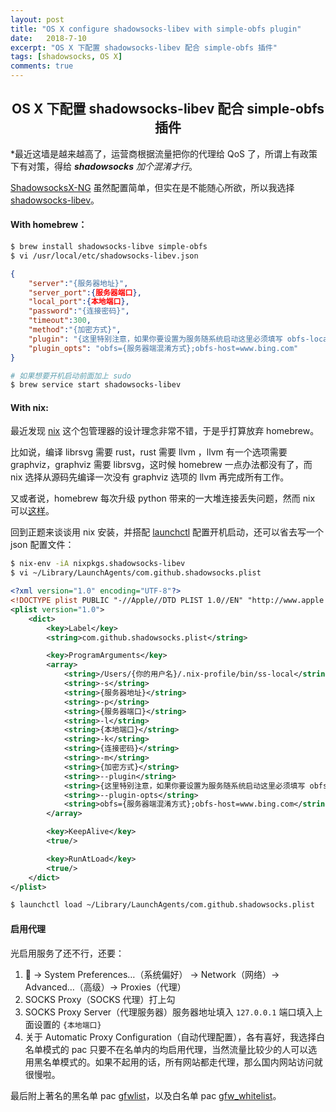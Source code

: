 ```yaml
---
layout: post
title: "OS X configure shadowsocks-libev with simple-obfs plugin"
date:   2018-7-10
excerpt: "OS X 下配置 shadowsocks-libev 配合 simple-obfs 插件"
tags: [shadowsocks, OS X]
comments: true
---
```


<center><h2>OS X 下配置 shadowsocks-libev 配合 simple-obfs 插件</h2></center>

<!--more-->

*最近这墙是越来越高了，运营商根据流量把你的代理给 QoS 了，所谓上有政策下有对策，得给 ***shadowsocks** 加个混淆才行*。

[ShadowsocksX-NG](https://github.com/shadowsocks/ShadowsocksX-NG) 虽然配置简单，但实在是不能随心所欲，所以我选择 [shadowsocks-libev](https://github.com/shadowsocks/shadowsocks-libev)。

#### With homebrew：

```sh
$ brew install shadowsocks-libve simple-obfs
$ vi /usr/local/etc/shadowsocks-libev.json
```

```json
{
    "server":"{服务器地址}",
    "server_port":{服务器端口},
    "local_port":{本地端口},
    "password":"{连接密码}",
    "timeout":300,
    "method":"{加密方式}",
    "plugin": "{这里特别注意，如果你要设置为服务随系统启动这里必须填写 obfs-local 的绝对路径，可以用 which obfs-local 找到，homebrew 安装的话就在 /usr/local/bin/obfs-local}",
    "plugin_opts": "obfs={服务器端混淆方式};obfs-host=www.bing.com"
} 
```

```sh
# 如果想要开机启动前面加上 sudo
$ brew service start shadowsocks-libev
```

#### With nix:

最近发现 [nix](https://nixos.org/nix/) 这个包管理器的设计理念非常不错，于是乎打算放弃 homebrew。

比如说，编译 librsvg 需要 rust，rust 需要 llvm ，llvm 有一个选项需要 graphviz，graphviz 需要 librsvg，这时候 homebrew 一点办法都没有了，而 nix 选择从源码先编译一次没有 graphviz 选项的 llvm 再完成所有工作。

又或者说，homebrew 每次升级 python 带来的一大堆连接丢失问题，然而 nix 可以[这样](https://www.slideshare.net/datakurre/nix-for-python-developers)。

回到正题来谈谈用 nix 安装，并搭配 [launchctl](http://www.launchd.info) 配置开机启动，还可以省去写一个 json 配置文件：

```sh
$ nix-env -iA nixpkgs.shadowsocks-libev
$ vi ~/Library/LaunchAgents/com.github.shadowsocks.plist
```

```xml
<?xml version="1.0" encoding="UTF-8"?>
<!DOCTYPE plist PUBLIC "-//Apple//DTD PLIST 1.0//EN" "http://www.apple.com/DTDs/PropertyList-1.0.dtd">
<plist version="1.0">
	<dict>
        <key>Label</key>
        <string>com.github.shadowsocks.plist</string>

        <key>ProgramArguments</key>
        <array>
			<string>/Users/{你的用户名}/.nix-profile/bin/ss-local</string>
			<string>-s</string>
			<string>{服务器地址}</string>
			<string>-p</string>
			<string>{服务器端口}</string>
			<string>-l</string>
			<string>{本地端口}</string>
			<string>-k</string>
			<string>{连接密码}</string>
			<string>-m</string>
			<string>{加密方式}</string>
			<string>--plugin</string>
			<string>{这里特别注意，如果你要设置为服务随系统启动这里必须填写 obfs-local 的绝对路径，可以用 which obfs-local 找到，homebrew 安装的话就在 /usr/local/bin/obfs-local}</string>
			<string>--plugin-opts</string>
			<string>obfs={服务器端混淆方式};obfs-host=www.bing.com</string>
		</array>

		<key>KeepAlive</key>
		<true/>

		<key>RunAtLoad</key>
		<true/>
	</dict>
</plist>
```

```sh
$ launchctl load ~/Library/LaunchAgents/com.github.shadowsocks.plist
```

#### 启用代理

光启用服务了还不行，还要：

1.  -> System Preferences…（系统偏好） -> Network（网络）-> Advanced…（高级）-> Proxies（代理）
2. SOCKS Proxy（SOCKS 代理）打上勾
3. SOCKS Proxy Server（代理服务器）服务器地址填入 `127.0.0.1` 端口填入上面设置的 `{本地端口}`
4. 关于 Automatic Proxy Configuration（自动代理配置），各有喜好，我选择白名单模式的 pac 只要不在名单内的均启用代理，当然流量比较少的人可以选用黑名单模式的。如果不起用的话，所有网站都走代理，那么国内网站访问就很慢啦。

最后附上著名的黑名单 pac [gfwlist](https://github.com/gfwlist/gfwlist)，以及白名单 pac [gfw_whitelist](https://github.com/breakwa11/gfw_whitelist)。